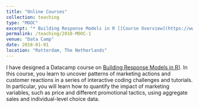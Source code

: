 ```yaml
---
title: "Online Courses"
collection: teaching
type: "MOOC"
excerpt: "* Building Response Models in R [[Course Overview](https://www.datacamp.com/courses/building-response-models-in-r)]"
permalink: /teaching/2018-MOOC-1
venue: "Data Camp"
date: 2018-01-01
location: "Rotterdam, The Netherlands"
---
```


<!--
* Building Response Models in R [[Course Overview](https://www.datacamp.com/courses/building-response-models-in-r)]
-->

I have designed a Datacamp course on [Building Response Models in R](https://www.datacamp.com/courses/building-response-models-in-r)]. In this course, you learn to uncover patterns of marketing actions and customer reactions in a series of interactive coding challenges and tutorials. In particular, you will learn how to quantify the impact of marketing variables, such as price and different promotional tactics, using aggregate sales and individual-level choice data.
